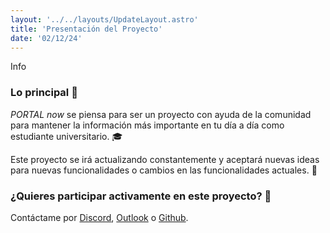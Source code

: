 ```yaml
---
layout: '../../layouts/UpdateLayout.astro'
title: 'Presentación del Proyecto'
date: '02/12/24'
---
```

<span class="badge badge-neutral mb-4">Info</span>
<h3 class="text-xl mb-2">Lo principal 🚀</h3>

_PORTAL now_ se piensa para ser un proyecto con ayuda de la comunidad para mantener la información más importante en tu día a día como estudiante universitario. 🎓

Este proyecto se irá actualizando constantemente y aceptará nuevas ideas para nuevas funcionalidades o cambios en las funcionalidades actuales. 🔄

<h3 class="text-xl mt-4 mb-2">¿Quieres participar activamente en este proyecto? 🤝</h3>

Contáctame por <a href="https://discord.com/users/378599619854204928" class="link link-primary">Discord</a>, <a href="mailto:mpenaloza@usm.cl" class="link link-primary">Outlook</a> o <a href="https://github.com/madmti" class="link link-primary">Github</a>.
